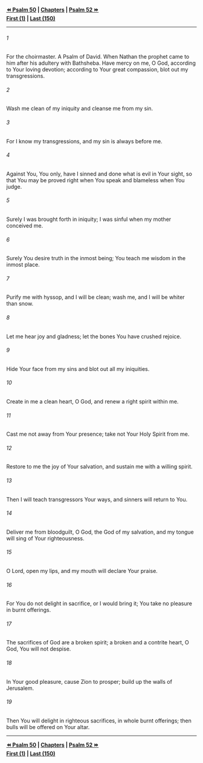   
**[⏪ Psalm 50](./Psalm%2050.md) | [Chapters](./_index.md) | [Psalm 52 ⏩](./Psalm%2052.md)**  
**[First (1)](./Psalm%201.md) | [Last (150)](./Psalm%20150.md)**  
  
---  
  
###### 1  
For the choirmaster. A Psalm of David. When Nathan the prophet came to him after his adultery with Bathsheba. Have mercy on me, O God, according to Your loving devotion; according to Your great compassion, blot out my transgressions.  
  
###### 2  
Wash me clean of my iniquity and cleanse me from my sin.  
  
###### 3  
For I know my transgressions, and my sin is always before me.  
  
###### 4  
Against You, You only, have I sinned and done what is evil in Your sight, so that You may be proved right when You speak and blameless when You judge.  
  
###### 5  
Surely I was brought forth in iniquity; I was sinful when my mother conceived me.  
  
###### 6  
Surely You desire truth in the inmost being; You teach me wisdom in the inmost place.  
  
###### 7  
Purify me with hyssop, and I will be clean; wash me, and I will be whiter than snow.  
  
###### 8  
Let me hear joy and gladness; let the bones You have crushed rejoice.  
  
###### 9  
Hide Your face from my sins and blot out all my iniquities.  
  
###### 10  
Create in me a clean heart, O God, and renew a right spirit within me.  
  
###### 11  
Cast me not away from Your presence; take not Your Holy Spirit from me.  
  
###### 12  
Restore to me the joy of Your salvation, and sustain me with a willing spirit.  
  
###### 13  
Then I will teach transgressors Your ways, and sinners will return to You.  
  
###### 14  
Deliver me from bloodguilt, O God, the God of my salvation, and my tongue will sing of Your righteousness.  
  
###### 15  
O Lord, open my lips, and my mouth will declare Your praise.  
  
###### 16  
For You do not delight in sacrifice, or I would bring it; You take no pleasure in burnt offerings.  
  
###### 17  
The sacrifices of God are a broken spirit; a broken and a contrite heart, O God, You will not despise.  
  
###### 18  
In Your good pleasure, cause Zion to prosper; build up the walls of Jerusalem.  
  
###### 19  
Then You will delight in righteous sacrifices, in whole burnt offerings; then bulls will be offered on Your altar.  
  
  
---  
  
**[⏪ Psalm 50](./Psalm%2050.md) | [Chapters](./_index.md) | [Psalm 52 ⏩](./Psalm%2052.md)**  
**[First (1)](./Psalm%201.md) | [Last (150)](./Psalm%20150.md)**  
  
